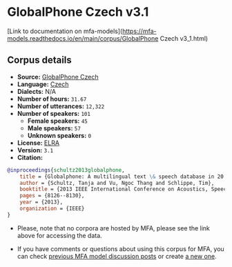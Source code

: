 
# GlobalPhone Czech v3.1

[Link to documentation on mfa-models](https://mfa-models.readthedocs.io/en/main/corpus/GlobalPhone Czech v3_1.html)

## Corpus details

- **Source:** [GlobalPhone Czech](https://catalogue.elra.info/en-us/repository/browse/ELRA-S0196/)
- **Language:** [Czech](https://en.wikipedia.org/wiki/Czech_language)
- **Dialects:** N/A
- **Number of hours:** `31.67`
- **Number of utterances:** `12,322`
- **Number of speakers:** `101`
  - **Female speakers:** `45`
  - **Male speakers:** `57`
  - **Unknown speakers:** `0`
- **License:** [ELRA](https://www.elra.info/en/services-around-lrs/distribution/licensing/)
- **Version:** `3.1`
- **Citation:**
```bibtex
@inproceedings{schultz2013globalphone,
	title = {Globalphone: A multilingual text \& speech database in 20 languages},
	author = {Schultz, Tanja and Vu, Ngoc Thang and Schlippe, Tim},
	booktitle = {2013 IEEE International Conference on Acoustics, Speech and Signal Processing},
	pages = {8126--8130},
	year = {2013},
	organization = {IEEE}
}
```

- Please, note that no corpora are hosted by MFA, please see the link above for accessing the data.

- If you have comments or questions about using this corpus for MFA, you can check [previous MFA model discussion posts](https://github.com/MontrealCorpusTools/mfa-models/discussions?discussions_q=GlobalPhone+Czech+v3.1) or create [a new one](https://github.com/MontrealCorpusTools/mfa-models/discussions/new).
